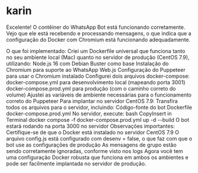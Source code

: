 # karin

Excelente! O contêiner do WhatsApp Bot está funcionando corretamente. Vejo que ele está recebendo e processando mensagens, o que indica que a configuração do Docker com Chromium está funcionando adequadamente.

O que foi implementado:
Criei um Dockerfile universal que funciona tanto no seu ambiente local (Mac) quanto no servidor de produção (CentOS 7.9), utilizando:
Node.js 16 com Debian Buster como base
Instalação do Chromium para suporte ao WhatsApp Web.js
Configuração do Puppeteer para usar o Chromium instalado
Configurei dois arquivos docker-compose:
docker-compose.yml para desenvolvimento local (mapeando porta 3001)
docker-compose.prod.yml para produção (com o caminho correto do volume)
Ajustei as variáveis de ambiente necessárias para o funcionamento correto do Puppeteer
Para implantar no servidor CentOS 7.9:
Transfira todos os arquivos para o servidor, incluindo:
Código-fonte do bot
Dockerfile
docker-compose.prod.yml
No servidor, execute:
bash
CopyInsert in Terminal
docker compose -f docker-compose.prod.yml up -d --build
O bot estará rodando na porta 3000 no servidor
Observações importantes:
Certifique-se de que o Docker está instalado no servidor CentOS 7.9
O arquivo config.js está configurado com desenv = false, o que faz com que o bot use as configurações de produção
As mensagens de grupo estão sendo corretamente ignoradas, conforme visto nos logs
Agora você tem uma configuração Docker robusta que funciona em ambos os ambientes e pode ser facilmente implantada no servidor de produção.
